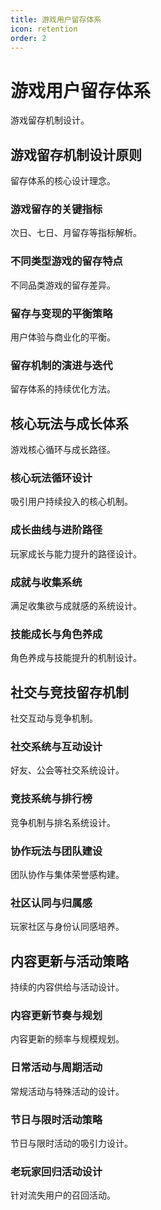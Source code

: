```yaml
---
title: 游戏用户留存体系
icon: retention
order: 2
---
```


# 游戏用户留存体系

游戏留存机制设计。

## 游戏留存机制设计原则

留存体系的核心设计理念。

### 游戏留存的关键指标

次日、七日、月留存等指标解析。

### 不同类型游戏的留存特点

不同品类游戏的留存差异。

### 留存与变现的平衡策略

用户体验与商业化的平衡。

### 留存机制的演进与迭代

留存体系的持续优化方法。

## 核心玩法与成长体系

游戏核心循环与成长路径。

### 核心玩法循环设计

吸引用户持续投入的核心机制。

### 成长曲线与进阶路径

玩家成长与能力提升的路径设计。

### 成就与收集系统

满足收集欲与成就感的系统设计。

### 技能成长与角色养成

角色养成与技能提升的机制设计。

## 社交与竞技留存机制

社交互动与竞争机制。

### 社交系统与互动设计

好友、公会等社交系统设计。

### 竞技系统与排行榜

竞争机制与排名系统设计。

### 协作玩法与团队建设

团队协作与集体荣誉感构建。

### 社区认同与归属感

玩家社区与身份认同感培养。

## 内容更新与活动策略

持续的内容供给与活动设计。

### 内容更新节奏与规划

内容更新的频率与规模规划。

### 日常活动与周期活动

常规活动与特殊活动的设计。

### 节日与限时活动策略

节日与限时活动的吸引力设计。

### 老玩家回归活动设计

针对流失用户的召回活动。

